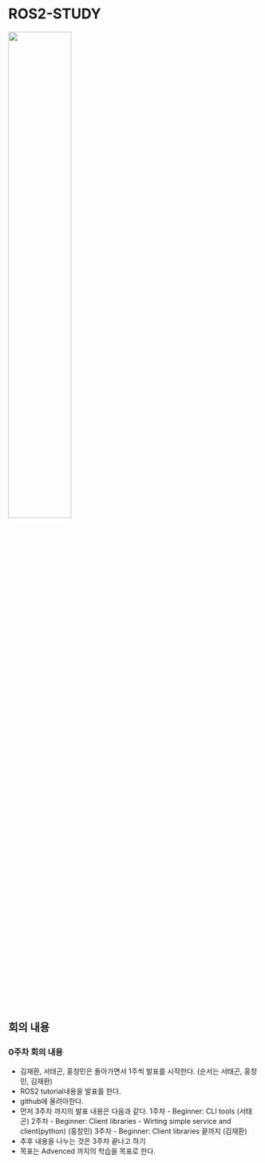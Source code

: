 # ROS2-STUDY
<img width = "50%" src = "https://github.com/kimseohong-study-group/ROS2-Study/assets/79675698/a58c5276-e2c6-4013-acb6-331d525aa1e4"/>

## 회의 내용
### 0주차 회의 내용
 * 김재환, 서태곤, 홍창민은 돌아가면서 1주씩 발표를 시작한다. (순서는 서태곤, 홍창민, 김재환)
 * ROS2 tutorial내용을 발표를 한다.
 * github에 올려아한다.
 * 먼저 3주차 까지의 발표 내용은 다음과 같다.
      1주차 - Beginner: CLI tools (서태곤)
      2주차 - Beginner: Client libraries - Wirting simple service and client(python) (홍창민)
      3주차 - Beginner: Client libraries 끝까지 (김재환)
 * 추후 내용을 나누는 것은 3주차 끝나고 하기
 * 목표는 Advenced 까지의 학습을 목표로 한다.
